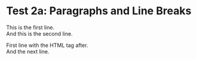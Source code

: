 # Test 2a: Paragraphs and Line Breaks

This is the first line.  
And this is the second line.

First line with the HTML tag after.<br>
And the next line.
